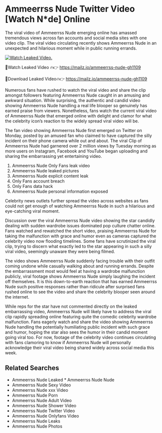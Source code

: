 ﻿# Ammeerrss Nude Twitter Video [Watch N*de] Online

The viral video of ﻿Ammeerrss Nude emerging online has amassed tremendous views across fan accounts and social media sites with one video clip. The viral video circulating recently shows ﻿Ammeerrss Nude in an unexpected and hilarious moment while in public running errands. 

[![Watch Leaked Video.](https://miro.medium.com/v2/resize:fit:828/format:webp/1*cilzJN44JGOrTw9NJCrNHA.gif "Watch Leaked Video")](https://mailz.io/ammeerrss-nude-gh1109)

🔴Watch Leaked Video 🔥👉  https://mailz.io/ammeerrss-nude-gh1109 

🔴Download Leaked Video🔥👉  https://mailz.io/ammeerrss-nude-gh1109 

Numerous fans have rushed to watch the viral video and share the clip amongst followers featuring ﻿Ammeerrss Nude caught in an amusing and awkward situation. While surprising, the authentic and candid video showing ﻿Ammeerrss Nude handling a real life blooper so genuinely has earned praise from viewers. Nonetheless, fans watch the current viral video of ﻿Ammeerrss Nude that emerged online with delight and clamor for what the celebrity icon’s reaction to the widely spread viral video will be.

The fan video showing ﻿Ammeerrss Nude first emerged on Twitter on Monday, posted by an amused fan who claimed to have captured the silly incident on their phone camera while out and about. The viral Clip of ﻿Ammeerrss Nude had garnered over 2 million views by Tuesday morning as more users on Instagram, Facebook and YouTube began uploading and sharing the embarrassing yet entertaining video. 

1. ﻿Ammeerrss Nude Only Fans leak video
2. ﻿Ammeerrss Nude leaked pictures
3. ﻿Ammeerrss Nude explicit content leak
4. Only Fans account breach
5. Only Fans data hack
6. ﻿Ammeerrss Nude personal information exposed


Celebrity news outlets further spread the video across websites as fans could not get enough of watching ﻿Ammeerrss Nude in such a hilarious and eye-catching viral moment. 

Discussion over the viral ﻿Ammeerrss Nude video showing the star candidly dealing with sudden wardrobe issues dominated pop culture chatter online. Fans watched and rewatched the short video, praising ﻿Ammeerrss Nude for taking the malfunction with grace and humor even as cameras captured the celebrity video now flooding timelines. Some fans have scrutinized the viral clip, trying to discern what exactly led to the star appearing in such a silly viral video, seemingly unaware they were being filmed.

The video shows ﻿Ammeerrss Nude suddenly facing trouble with their outfit coming undone while casually walking about and running errands. Despite the embarrassment most would feel at having a wardrobe malfunction publicly, viral footage shows ﻿Ammeerrss Nude simply laughing the incident off themselves. It is this down-to-earth reaction that has earned ﻿Ammeerrss Nude such positive responses rather than ridicule after surprised fans rushed online to see the video and share the celebrity blooper seen around the internet.  

While reps for the star have not commented directly on the leaked embarrassing video, ﻿Ammeerrss Nude will likely have to address the viral clip rapidly spreading online featuring quite the comedic celebrity wardrobe malfunction. Fans eagerly watch and share the video showing ﻿Ammeerrss Nude handling the potentially humiliating public incident with such grace and humor, hoping the star also sees the humor in their candid moment going viral too. For now, footage of the celebrity video continues circulating with fans clamoring to know if ﻿Ammeerrss Nude will personally acknowledge their viral video being shared widely across social media this week.

## Related Searches
* ﻿Ammeerrss Nude Leaked
﻿* Ammeerrss Nude Nude
* ﻿Ammeerrss Nude Sexy Video
* ﻿Ammeerrss Nude xxx Video
* ﻿Ammeerrss Nude Porn
* ﻿Ammeerrss Nude Adult Video
* ﻿Ammeerrss Nude Shower Video
* ﻿Ammeerrss Nude Twitter Video
* ﻿Ammeerrss Nude Onlyfans Video
* ﻿Ammeerrss Nude Leaks
* ﻿Ammeerrss Nude Photos
